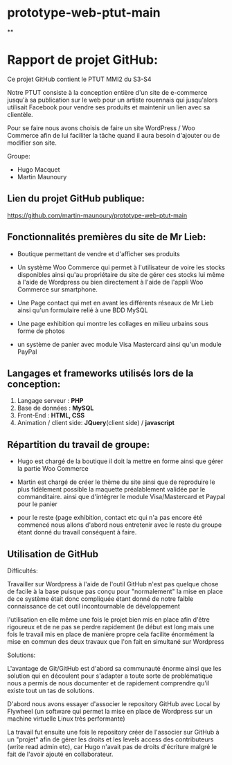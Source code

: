 # prototype-web-ptut-main

**

# Rapport de projet GitHub:



Ce projet GitHub contient le PTUT  MMI2 du S3-S4

Notre PTUT consiste à la conception entière d'un site de e-commerce jusqu'à sa publication sur le web pour un artiste rouennais qui jusqu'alors  utilisait Facebook pour vendre ses produits et maintenir un lien avec sa clientèle.

Pour se faire nous avons choisis de faire un site WordPress / Woo Commerce
afin de lui faciliter la tâche quand il aura besoin d'ajouter ou de modifier son site.

Groupe: 

 - Hugo Macquet
 - Martin Maunoury



## Lien du projet GitHub publique:

https://github.com/martin-maunoury/prototype-web-ptut-main

## Fonctionnalités premières du site de Mr Lieb:

 - Boutique permettant de vendre et d'afficher ses produits
 
 - Un système Woo Commerce qui permet à l'utilisateur de voire les stocks disponibles ainsi qu'au propriétaire du site de gérer ces stocks lui même à l'aide de Wordpress ou bien directement à l'aide de l'appli Woo Commerce sur smartphone.
 
 - Une Page contact qui met en avant les différents réseaux de Mr Lieb ainsi qu'un formulaire relié à une BDD MySQL
 
 - Une page exhibition qui montre les collages en milieu urbains sous forme de photos
 
 - un système de panier avec module Visa Mastercard ainsi qu'un module PayPal
 

## Langages et frameworks utilisés lors de la conception:

 1. Langage serveur : **PHP**  
 2. Base de données : **MySQL**
 3. Front-End : **HTML, CSS**
 4. Animation / client side: **JQuery**(client side) / **javascript**
 

## Répartition du travail de groupe:

 - Hugo est chargé de la boutique il doit la mettre en forme ainsi que gérer la partie Woo Commerce 
 
 - Martin est chargé de créer le thème du site ainsi que de reproduire le plus fidèlement possible la maquette préalablement validée par le commanditaire.
ainsi que d'intégrer le module Visa/Mastercard et Paypal pour le panier
 
 -  pour le reste (page exhibition, contact etc qui n'a pas encore été commencé nous allons d'abord nous  entretenir avec le reste du groupe étant donné du travail conséquent à faire.

## Utilisation de GitHub

Difficultés:

Travailler sur Wordpress à l'aide de l'outil GitHub n'est pas quelque chose de facile à la base puisque pas conçu pour "normalement" la mise en place de ce système était donc compliquée étant donné de notre faible connaissance de cet outil incontournable de développement

l'utilisation   en elle même une fois le projet bien mis en place afin d'être rigoureux et de ne pas se perdre rapidement (le début est long mais une fois le travail mis en place de manière propre cela facilite énormément la mise en commun des deux travaux que l'on fait en simultané sur Wordpress 


Solutions:

L'avantage de Git/GitHub est d'abord sa communauté énorme ainsi que les solution qui en découlent pour s'adapter a toute sorte de problématique
nous a permis de nous documenter et de rapidement comprendre qu'il existe tout un tas de solutions.

D'abord nous avons essayer d'associer le repository GitHub avec Local by Flywheel (un software qui permet la mise en place de Wordpress sur un machine virtuelle Linux très performante)

La travail fut ensuite une fois le repository créer de l'associer sur GitHub à un "projet" afin de gérer les droits et les levels access des contributeurs (write read admin etc), car Hugo n'avait pas de droits d'écriture malgré le fait de l'avoir ajouté en collaborateur.
